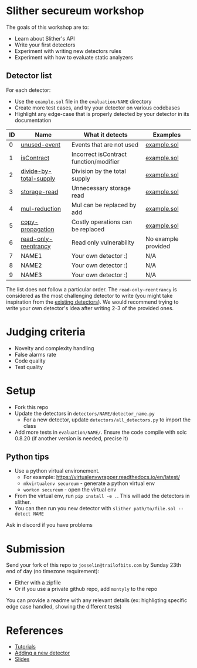 # Slither secureum workshop

The goals of this workshop are to:
- Learn about Slither's API
- Write your first detectors
- Experiment with writing new detectors rules
- Experiment with how to evaluate static analyzers

## Detector list

For each detector:
- Use the `example.sol` file in the `evaluation/NAME` directory
- Create more test cases, and try your detector on various codebases
- Highlight any edge-case that is properly detected by your detector in its documentation

| ID  | Name                 | What it detects                             | Examples                                                |
|-----|----------------------|---------------------------------------------|---------------------------------------------------------|
| 0   | [unused-event](./detectors/unused_event/unused_event.py)         | Events that are not used                    | [example.sol](./evaluation/unused_event/example.sol)     |
| 1   | [isContract](./detectors/iscontract/iscontract.py)           | Incorrect isContract function/modifier      | [example.sol](./evaluation/iscontract/example.sol)       |
| 2   | [divide-by-total-supply](./detectors/divide_by_total_supply/divide_by_total_supply.py) | Division by the total supply                | [example.sol](./evaluation/divide_by_total_supply/example.sol) |
| 3   | [storage-read](./detectors/storage_read_elimiation/storage_read.py)         | Unnecessary storage read                    | [example.sol](./evaluation/storage_read_eliminination/example.sol) |
| 4   | [mul-reduction](./detectors/mul_reduction/mul_reduction.py)        | Mul can be replaced by add                  | [example.sol](./evaluation/mul_reduction/example.sol)    |
| 5   | [copy-propagation](./detectors/copy_propagation/copy_propagation.py)     | Costly operations can be replaced           | [example.sol](./evaluation/copy_propagation/example.sol) |
| 6   | [read-only-reentrancy](./detectors/read_only_reentrancy/read_only_reentrancy.py) | Read only vulnerability                     | No example provided                                            |
| 7   | NAME1                | Your own detector :)                        | N/A                                                     |
| 8   | NAME2                | Your own detector :)                        | N/A                                                     |
| 9  | NAME3                | Your own detector :)                        | N/A                                                     |

The list does not follow a particular order. 
The `read-only-reentrancy` is considered as the most challenging detector to write (you might take inspiration from the [existing detectors](https://github.com/crytic/slither/tree/master/slither/detectors/reentrancy)).
We would recommend trying to write your own detector's idea after writing 2-3 of the provided ones. 

# Judging criteria
- Novelty and complexity handling
- False alarms rate
- Code quality
- Test quality

# Setup 
- Fork this repo
- Update the detectors in `detectors/NAME/detector_name.py`
  - For a new detector, update `detectors/all_detectors.py` to import the class
- Add more tests in `evaluation/NAME/`. Ensure the code compile with solc 0.8.20 (if another version is needed, precise it)

## Python tips
- Use a python virtual environement.
  - For example: https://virtualenvwrapper.readthedocs.io/en/latest/
  - `mkvirtualenv secureum` - generate a python virtual env
  - `workon secureum` - open the virtual env
- From the virtual env, run `pip install -e .`. This will add the detectors in slither.
- You can then run you new detector with `slither path/to/file.sol --detect NAME`

Ask in discord if you have problems 

# Submission

Send your fork of this repo to `josselin@trailofbits.com` by Sunday 23th end of day (no timezone requirement):
- Either with a zipfile
- Or if you use a private github repo, add `montyly` to the repo

You can provide a readme with any relevant details (ex: highligting specific edge case handled, showing the different tests)

# References
- [Tutorials](https://secure-contracts.com/program-analysis/slither/index.html)
- [Adding a new detector](https://github.com/crytic/slither/wiki/Adding-a-new-detector)
- [Slides](./slides.pdf)

